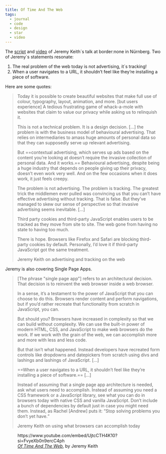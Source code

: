 ```yaml
---
title: Of Time And The Web
tags:
  - journal
  - code
  - design
  - star
  - video
---
```

The [script](https://adactio.com/articles/20638) and [video](https://youtu.be/UjtcCTH4K10?si=oJrs6ndfuMqkOaoT) of Jeremy Keith´s talk at border:none in Nürnberg. Two of Jeremy´s statements resonate: 

1. The real problem of the web today is not advertising, it´s tracking!
2. When a user navigates to a URL, it shouldn’t feel like they’re installing a piece of software.

Here are some quotes:

> Today it is possible to create beautiful websites that make full use of colour, typography, layout, animation, and more. [but users experience] A tedious frustrating game of whack-a-mole with websites that claim to value our privacy while asking us to relinquish it.
> 
> This is not a technical problem. It is a design decision. […] the problem is with the business model of behavioural advertising. That relies on intermediaries to amass huge amounts of personal data so that they can supposedly serve up relevant advertising.
> 
> But ==contextual advertising, which serves up ads based on the content you’re looking at doesn’t require the invasive collection of personal data. And it works.== Behavioural advertising, despite being a huge industry that depends on people giving up their privacy, doesn’t even work very well. And on the few occasions when it does work, it just feels creepy.
> 
> The problem is not advertising. The problem is tracking. The greatest trick the middlemen ever pulled was convincing us that you can’t have effective advertising without tracking. That is false. But they’ve managed to skew our sense of perspective so that invasive advertising seems inevitable. […] 
> 
> Third party cookies and third-party JavaScript enables users to be tracked as they move from site to site. The web gone from having no state to having too much.
> 
> There is hope. Browsers like Firefox and Safari are blocking third-party cookies by default. Personally, I’d love it if third-party JavaScript got the same treatment.
> <footer>Jeremy Keith on advertising and tracking on the web</footer>

Jeremy is also covering Single Page Apps.

> [The phrase "single page app"] refers to an architectural decision. That decision is to reinvent the web browser inside a web browser.
> 
> In a sense, it’s a testament to the power of JavaScript that you can choose to do this. Browsers render content and perform navigations, but if you’d rather recreate that functionality from scratch in JavaScript, you can.
> 
> But should you? Browsers have increased in complexity so that we can build without complexity. We can use the built-in power of modern HTML, CSS, and JavaScript to make web browsers do the work. If we work with the grain of the web, we can accomplish more and more with less and less code.
> 
> But that isn’t what happened. Instead developers have recreated form controls like dropdowns and datepickers from scratch using divs and lashings and lashings of JavaScript. […]
> 
> ==When a user navigates to a URL, it shouldn’t feel like they’re installing a piece of software.== […]
> 
> Instead of assuming that a single page app architecture is needed, ask what users need to accomplish. Instead of assuming you need a CSS framework or a JavaScript library, see what you can do in browsers today with native CSS and vanilla JavaScript. Don’t include a bunch of dependencies by default just in case you might need them. Instead, as Rachel [Andrew] puts it: <q>Stop solving problems you don’t yet have.</q>
> <footer>Jeremy Keith on using what browsers can accomplish today</footer>

<figure>
https://www.youtube.com/embed/UjtcCTH4K10?si=FvyeXb0n9ercC4ph<figcaption><a href="https://youtu.be/UjtcCTH4K10?si=oJrs6ndfuMqkOaoT"><cite>Of Time And The Web</cite></a>, by Jeremy Keith</figcaption>
</figure>
